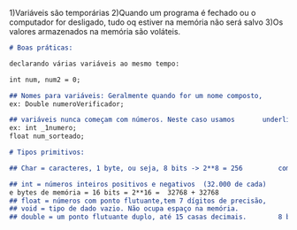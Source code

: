 1)Variáveis são temporárias
2)Quando um programa é fechado ou o computador for desligado, tudo oq estiver na memória não será salvo
3)Os valores armazenados na memória são voláteis. 

```markdown
# Boas práticas:

declarando várias variáveis ao mesmo tempo:

int num, num2 = 0;

## Nomes para variáveis: Geralmente quando for um nome composto, 		a primeira letra costuma ser minúscula e a letra inicial de 		cada palavra que venha a seguir fica maiúscula.
ex: Double numeroVerificador;

## variáveis nunca começam com números. Neste caso usamos 		underline, usamos o underline também para espaços.
ex: int _1numero;
float num_sorteado;

# Tipos primitivos: 

## Char = caracteres, 1 byte, ou seja, 8 bits -> 2**8 = 256 		combinações

## int = números inteiros positivos e negativos  (32.000 de cada)
e bytes de memória = 16 bits = 2**16 =  32768 + 32768 
## float = números com ponto flutuante,tem 7 dígitos de precisão, 		4 bytes 
## void = tipo de dado vazio. Não ocupa espaço na memória.
## double = um ponto flutuante duplo, até 15 casas decimais. 		8 bytes
```